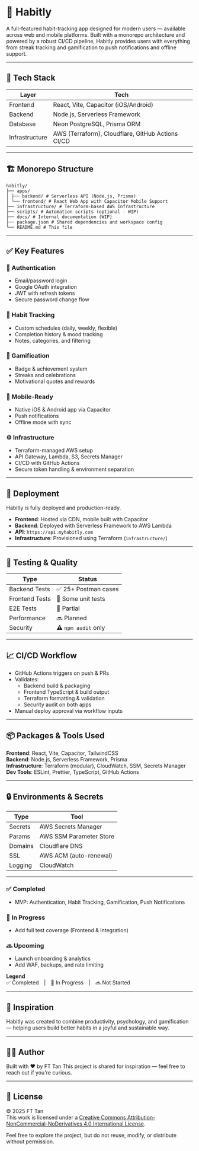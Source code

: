 # 🌱 Habitly

A full-featured habit-tracking app designed for modern users — available across web and mobile platforms. Built with a monorepo architecture and powered by a robust CI/CD pipeline, Habitly provides users with everything from streak tracking and gamification to push notifications and offline support.

---

## 🔧 Tech Stack

| Layer         | Tech                                             |
|---------------|--------------------------------------------------|
| Frontend      | React, Vite, Capacitor (iOS/Android)             |
| Backend       | Node.js, Serverless Framework                    |
| Database      | Neon PostgreSQL, Prisma ORM                      |
| Infrastructure| AWS (Terraform), Cloudflare, GitHub Actions CI/CD|

---

## 🏗️ Monorepo Structure

```
habitly/
├── apps/
│ ├── backend/ # Serverless API (Node.js, Prisma)
│ └── frontend/ # React Web App with Capacitor Mobile Support
├── infrastructure/ # Terraform-based AWS Infrastructure
├── scripts/ # Automation scripts (optional - WIP)
├── docs/ # Internal documentation (WIP)
├── package.json # Shared dependencies and workspace config
└── README.md # This file
```

---

## ✅ Key Features

### 🔐 Authentication
- Email/password login
- Google OAuth integration
- JWT with refresh tokens
- Secure password change flow

### 🧠 Habit Tracking
- Custom schedules (daily, weekly, flexible)
- Completion history & mood tracking
- Notes, categories, and filtering

### 🎯 Gamification
- Badge & achievement system
- Streaks and celebrations
- Motivational quotes and rewards

### 📱 Mobile-Ready
- Native iOS & Android app via Capacitor
- Push notifications
- Offline mode with sync

### ⚙️ Infrastructure
- Terraform-managed AWS setup
- API Gateway, Lambda, S3, Secrets Manager
- CI/CD with GitHub Actions
- Secure token handling & environment separation

---

## 🚀 Deployment

Habitly is fully deployed and production-ready.

- **Frontend**: Hosted via CDN, mobile built with Capacitor
- **Backend**: Deployed with Serverless Framework to AWS Lambda
- **API**: `https://api.myhabitly.com`
- **Infrastructure**: Provisioned using Terraform (`infrastructure/`)

---

## 🧪 Testing & Quality

| Type           | Status              |
|----------------|---------------------|
| Backend Tests  | ✅ 25+ Postman cases |
| Frontend Tests | 🚧 Some unit tests   |
| E2E Tests      | 🚧 Partial           |
| Performance    | 🔜 Planned           |
| Security       | ⚠️ `npm audit` only  |

---

## 📈 CI/CD Workflow

- GitHub Actions triggers on push & PRs
- Validates:
  - Backend build & packaging
  - Frontend TypeScript & build output
  - Terraform formatting & validation
  - Security audit on both apps
- Manual deploy approval via workflow inputs

---

## 📦 Packages & Tools Used

**Frontend**: React, Vite, Capacitor, TailwindCSS  
**Backend**: Node.js, Serverless Framework, Prisma  
**Infrastructure**: Terraform (modular), CloudWatch, SSM, Secrets Manager  
**Dev Tools**: ESLint, Prettier, TypeScript, GitHub Actions

---

## 🔒 Environments & Secrets

| Type           | Tool                    |
|----------------|-------------------------|
| Secrets        | AWS Secrets Manager     |
| Params         | AWS SSM Parameter Store |
| Domains        | Cloudflare DNS          |
| SSL            | AWS ACM (auto-renewal)  |
| Logging        | CloudWatch              |

---

### ✅ Completed
- MVP: Authentication, Habit Tracking, Gamification, Push Notifications

### 🔄 In Progress
- Add full test coverage (Frontend & Integration)

### 🔜 Upcoming
- Launch onboarding & analytics
- Add WAF, backups, and rate limiting

**Legend**  
✅ Completed | 🔄 In Progress | 🔜 Not Started

---

## 🧠 Inspiration

Habitly was created to combine productivity, psychology, and gamification — helping users build better habits in a joyful and sustainable way.

---

## 👩‍💻 Author

Built with ❤️ by FT Tan
This project is shared for inspiration — feel free to reach out if you're curious.

---

## 📄 License

© 2025 FT Tan  
This work is licensed under a [Creative Commons Attribution-NonCommercial-NoDerivatives 4.0 International License](https://creativecommons.org/licenses/by-nc-nd/4.0/).

Feel free to explore the project, but do not reuse, modify, or distribute without permission.
